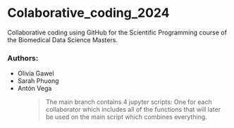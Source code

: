 # Colaborative_coding_2024
Collaborative coding using GitHub for the Scientific Programming course of the Biomedical Data Science Masters.

### Authors:

<ul>
<li>Olivia Gawel</li>
<li>Sarah Phuong</li>
<li>Antón Vega</li>
<ul>

> The main branch contains 4 jupyter scripts: One for each collaborator which includes all of the functions that will later be used on the main script which combines everything.
